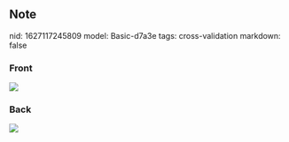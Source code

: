 ## Note
nid: 1627117245809
model: Basic-d7a3e
tags: cross-validation
markdown: false

### Front
<img src="paste-c51c8253ccb87172125c4a3d1c51f447521fe57b.jpg">

### Back
<img src="paste-e2689ceeb911c0d5b13ddef8dd4e7a606e844a44.jpg">
